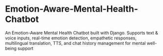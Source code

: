 # Emotion-Aware-Mental-Health-Chatbot
An Emotion-Aware Mental Health Chatbot built with Django. Supports text &amp; voice inputs, real-time emotion detection, empathetic responses, multilingual translation, TTS, and chat history management for mental well-being support
